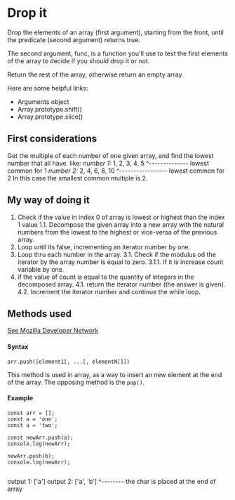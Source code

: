 # Drop it

Drop the elements of an array (first argument), starting from the front, until
the predicate (second argument) returns true.

The second argument, func, is a function you'll use to test the first elements
of the array to decide if you should drop it or not.

Return the rest of the array, otherwise return an empty array.

Here are some helpful links:

* Arguments object
* Array.prototype.shift()
* Array.prototype.slice()

## First considerations

Get the multiple of each number of one given array, and find the lowest
number that all have.
like:
*number 1:* 1, 2, 3, 4, 5
               ^-------------- lowest common for 1
*number 2:* 2, 4, 6, 8, 10
            ^----------------- lowest common for 2
In this case the smallest common multiple is 2.

## My way of doing it

1. Check if the value in index 0 of array is lowest or highest than the index 1 value
1.1. Decompose the given array into a new array with the natural
     numbers from the lowest to the highest or vice-versa of the previous array.
2. Loop until its false, incrementing an iterator number by one.
3. Loop thru each number in the array.
3.1. Check if the modulus od the iterator by the array number is equal to zero.
3.1.1. If it is increase count variable by one.
4. if the value of count is equal to the quantity of integers in the decomposed
   array.
4.1. return the iterator number (the answer is given).
4.2. Increment the iterator number and continue the while loop.


## Methods used
[See Mozilla Developer Network](https://developer.mozilla.org/en-US/docs/Web/JavaScript/Reference/Global_Objects/Array/push)

#### Syntax
`arr.push([element1[, ...[, elementN]]])`

This method is used in array, as a way to insert an new element at the end
of the array. The opposing method is the `pop()`.

#### Example
```
const arr = [];
const a = 'one';
const a = 'two';

const newArr.push(a);
console.log(newArr);

newArr.push(b);
console.log(newArr);


```
output 1: ['a']
output 2: ['a', 'b']
                 ^-------- the char is placed at the end of array
